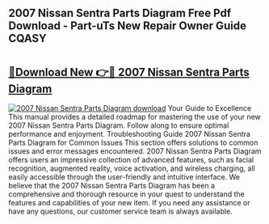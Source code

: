 ## 2007 Nissan Sentra Parts Diagram Free Pdf Download - Part-uTs New Repair Owner Guide CQASY

# <h2><a href="http://dfjgust.blite.top/?on=2007+Nissan+Sentra+Parts+Diagram">🔗Download New 👉🔴 2007 Nissan Sentra Parts Diagram</a></h2>

[![2007 Nissan Sentra Parts Diagram download](https://i.imgur.com/lujVjoI.png)](http://dfjgust.blite.top/?on=2007+Nissan+Sentra+Parts+Diagram)
Your Guide to Excellence This manual provides a detailed roadmap for mastering the use of your new 2007 Nissan Sentra Parts Diagram. Follow along to ensure optimal performance and enjoyment. Troubleshooting Guide 2007 Nissan Sentra Parts Diagram for Common Issues This section offers solutions to common issues and error messages encountered. 2007 Nissan Sentra Parts Diagram offers users an impressive collection of advanced features, such as facial recognition, augmented reality, voice activation, and wireless charging, all easily accessible through the user-friendly and intuitive interface. We believe that the 2007 Nissan Sentra Parts Diagram has been a comprehensive and thorough resource in your quest to understand the features and capabilities of your new item. If you need any assistance or have any questions, our customer service team is always available.
